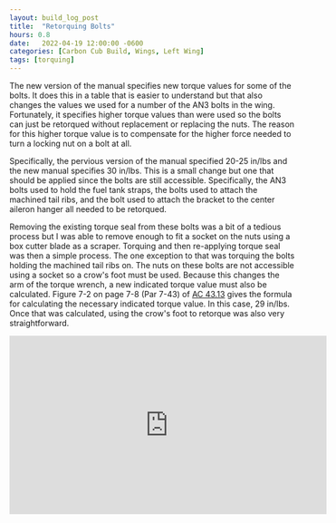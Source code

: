 ```yaml
---
layout: build_log_post
title:  "Retorquing Bolts"
hours: 0.8
date:   2022-04-19 12:00:00 -0600
categories: [Carbon Cub Build, Wings, Left Wing]
tags: [torquing]
---
```


The new version of the manual specifies new torque values for some of the bolts. It does this in a table that is easier to understand but that also changes the values we used for a number of the AN3 bolts in the wing. Fortunately, it specifies higher torque values than were used so the bolts can just be retorqued without replacement or replacing the nuts. The reason for this higher torque value is to compensate for the higher force needed to turn a locking nut on a bolt at all.

Specifically, the pervious version of the manual specified 20-25 in/lbs and the new manual specifies 30 in/lbs. This is a small change but one that should be applied since the bolts are still accessible. Specifically, the AN3 bolts used to hold the fuel tank straps, the bolts used to attach the machined tail ribs, and the bolt used to attach the bracket to the center aileron hanger all needed to be retorqued.

Removing the existing torque seal from these bolts was a bit of a tedious process but I was able to remove enough to fit a socket on the nuts using a box cutter blade as a scraper. Torquing and then re-applying torque seal was then a simple process. The one exception to that was torquing the bolts holding the machined tail ribs on. The nuts on these bolts are not accessible using a socket so a crow's foot must be used. Because this changes the arm of the torque wrench, a new indicated torque value must also be calculated. Figure 7-2 on page 7-8 (Par 7-43) of [AC 43.13](https://www.faa.gov/regulations_policies/advisory_circulars/index.cfm/go/document.information/documentid/99861) gives the formula for calculating the necessary indicated torque value. In this case, 29 in/lbs. Once that was calculated, using the crow's foot to retorque was also very straightforward.

<iframe width="560" height="315" src="https://www.youtube.com/embed/pu3u6RJKQLg" title="YouTube video player" frameborder="0" allow="accelerometer; autoplay; clipboard-write; encrypted-media; gyroscope; picture-in-picture" allowfullscreen></iframe>

[^manual-ref]: Wing Manual (EX-2/EX-3) CK-KM301 Rev B, Page 3.5